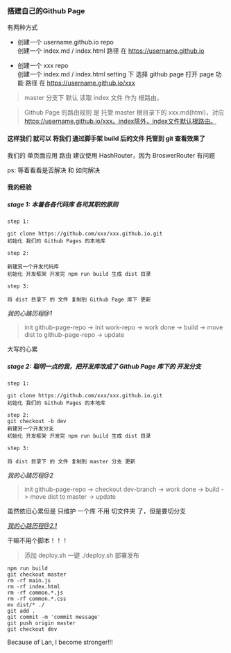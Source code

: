 ### 搭建自己的Github Page

有两种方式

* 创建一个 username.github.io repo   
  创建一个 index.md / index.html
  路径 在  https://username.github.io  

* 创建一个 xxx repo   
  创建一个 index.md / index.html
  setting 下 选择 github page 打开 page 功能
  路径 在  https://username.github.io/xxx

> master 分支下 默认 读取 index 文件 作为 根路由。
   
> Github Page 的路由规则 是 托管 master 根目录下的 xxx.md(html)，对应 https://username.github.io/xxx。index除外，index文件默认根路由。


#### 这样我们 就可以 将我们 通过脚手架 build 后的文件 托管到 git 查看效果了

我们的 单页面应用 路由 建议使用 HashRouter，因为 BroswerRouter 有问题

ps: 等着看看是否解决 和 如何解决

#### 我的经验

##### stage 1: 本着各各代码库 各司其职的原则

```
step 1:

git clone https://github.com/xxx/xxx.github.io.git  
初始化 我们的 Github Pages 的本地库  

step 2:

新建另一个开发代码库   
初始化 开发框架 开发完 npm run build 生成 dist 目录

step 3:

将 dist 目录下 的 文件 复制到 Github Page 库下 更新
```

*我的心路历程@1*  

> init github-page-repo -> init work-repo -> work done -> build -> move dist to github-page-repo -> update

大写的心累

##### stage 2: 聪明一点的我，把开发库改成了 Github Page 库下的 开发分支
 
```
step 1:

git clone https://github.com/xxx/xxx.github.io.git  
初始化 我们的 Github Pages 的本地库  

step 2:
git checkout -b dev
新建另一个开发分支 
初始化 开发框架 开发完 npm run build 生成 dist 目录

step 3:

将 dist 目录下 的 文件 复制到 master 分支 更新
```
*我的心路历程@2*

> init github-page-repo -> checkout dev-branch -> work done -> build -> move dist to master -> update

虽然依旧心累但是 只维护 一个库 不用 切文件夹 了，但是要切分支

*我的心路历程@2.1*

干嘛不用个脚本！！！

> 添加 deploy.sh 一键 ./deploy.sh 部署发布

```shell
npm run build
git checkout master
rm -rf main.js
rm -rf index.html
rm -rf common.*.js
rm -rf common.*.css
mv dist/* ./
git add .
git commit -m 'commit message'
git push origin master
git checkout dev
```

Because of Lan, I become stronger!!!
